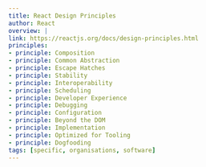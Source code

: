 ```yaml
---
title: React Design Principles
author: React
overview: |
link: https://reactjs.org/docs/design-principles.html
principles:
- principle: Composition
- principle: Common Abstraction
- principle: Escape Hatches
- principle: Stability
- principle: Interoperability
- principle: Scheduling
- principle: Developer Experience
- principle: Debugging
- principle: Configuration
- principle: Beyond the DOM
- principle: Implementation
- principle: Optimized for Tooling
- principle: Dogfooding
tags: [specific, organisations, software]
---
```

